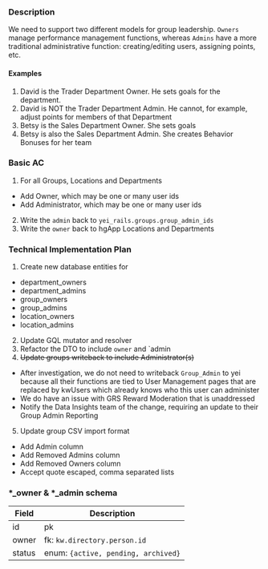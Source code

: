 ### Description

We need to support two different models for group leadership. `Owners` manage performance management functions, whereas `Admins` have a more traditional administrative function: creating/editing users, assigning points, etc.

#### Examples

1. David is the Trader Department Owner. He sets goals for the department.
2. David is NOT the Trader Department Admin. He cannot, for example, adjust points for members of that Department
3. Betsy is the Sales Department Owner. She sets goals
4. Betsy is also the Sales Department Admin. She creates Behavior Bonuses for her team

### Basic AC

1. For all Groups, Locations and Departments
  - Add Owner, which may be one or many user ids
  - Add Administrator, which may be one or many user ids
2. Write the `admin` back to `yei_rails.groups.group_admin_ids`
3. Write the `owner` back to hgApp Locations and Departments  

### Technical Implementation Plan


1. Create new database entities for
  - department_owners
  - department_admins
  - group_owners
  - group_admins
  - location_owners
  - location_admins
2. Update GQL mutator and resolver
3. Refactor the DTO to include `owner` and `admin
4. ~~Update groups writeback to include Administrator(s)~~
  - After investigation, we do not need to writeback `Group_Admin` to yei because all their functions are tied to User Management pages that are replaced by kwUsers which already knows who this user can administer
  - We do have an issue with GRS Reward Moderation that is unaddressed
  - Notify the Data Insights team of the change, requiring an update to their Group Admin Reporting 
5. Update group CSV import format
  - Add Admin column
  - Add Removed Admins column
  - Add Removed Owners column
  - Accept quote escaped, comma separated lists

### *_owner & *_admin schema

| Field  | Description                         |
| ------ | ----------------------------------- |
| id     | pk                                  |
| owner  | fk: `kw.directory.person.id`        |
| status | enum: `{active, pending, archived}` |

